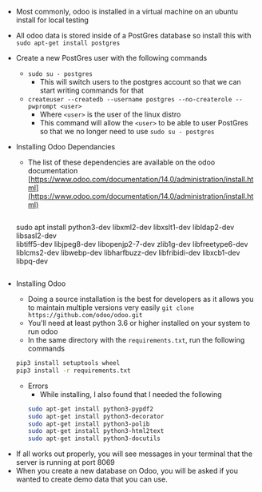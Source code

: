 - Most commonly, odoo is installed in a virtual machine on an ubuntu install for local testing
- All odoo data is stored inside of a PostGres database so install this with `sudo apt-get install postgres`
- Create a new PostGres user with the following commands
  - `sudo su - postgres`
    - This will switch users to the postgres account so that we can start writing commands for that
  - `createuser --createdb --username postgres --no-createrole --pwprompt <user>`
    - Where `<user>` is the user of the linux distro
    - This command will allow the `<user>` to be able to user PostGres so that we no longer need to use `sudo su - postgres`
- Installing Odoo Dependancies

  - The list of these dependencies are available on the odoo documentation [https://www.odoo.com/documentation/14.0/administration/install.html](https://www.odoo.com/documentation/14.0/administration/install.html)

    ```bash

    ```

  sudo apt install python3-dev libxml2-dev libxslt1-dev libldap2-dev libsasl2-dev \
   libtiff5-dev libjpeg8-dev libopenjp2-7-dev zlib1g-dev libfreetype6-dev \
   liblcms2-dev libwebp-dev libharfbuzz-dev libfribidi-dev libxcb1-dev libpq-dev

  ```

  ```

- Installing Odoo
  - Doing a source installation is the best for developers as it allows you to maintain multiple versions very easily
    `git clone https://github.com/odoo/odoo.git`
  - You'll need at least python 3.6 or higher installed on your system to run odoo
  * In the same directory with the `requirements.txt`, run the following commands
  ```bash
  pip3 install setuptools wheel
  pip3 install -r requirements.txt
  ```
  - Errors
    - While installing, I also found that I needed the following
    ```bash
    sudo apt-get install python3-pypdf2
    sudo apt-get install python3-decorator
    sudo apt-get install python3-polib
    sudo apt-get install python3-html2text
    sudo apt-get install python3-docutils
    ```

* If all works out properly, you will see messages in your terminal that the server is running at port 8069
* When you create a new database on Odoo, you will be asked if you wanted to create demo data that you can use.
